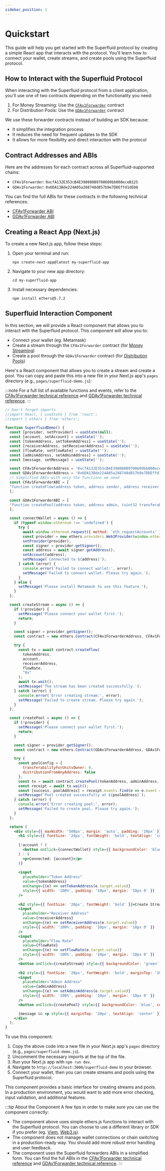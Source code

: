 ```yaml
---
sidebar_position: 1
---
```


# Quickstart

This guide will help you get started with the Superfluid protocol by creating a simple React app that interacts with the protocol.
You'll learn how to connect your wallet, create streams, and create pools using the Superfluid protocol.

## How to Interact with the Superfluid Protocol

When interacting with the Superfluid protocol from a client application, you'll use one of two contracts depending on the functionality you need:

1. For Money Streaming: Use the [`CFAv1Forwarder`](/docs/technical-reference/CFAv1Forwarder) contract
2. For Distribution Pools: Use the [`GDAv1Forwarder`](/docs/technical-reference/GDAv1Forwarder) contract

We use these forwarder contracts instead of building an SDK because:
- It simplifies the integration process
- It reduces the need for frequent updates to the SDK
- It allows for more flexibility and direct interaction with the protocol

## Contract Addresses and ABIs

Here are the addresses for each contract across all Superfluid-supported chains:

- `CFAv1Forwarder`: `0xcfA132E353cB4E398080B9700609bb008eceB125`
- `GDAv1Forwarder`: `0x6DA13Bde224A05a288748d857b9e7DDEffd1dE08`

You can find the full ABIs for these contracts in the following technical references:
- [CFAv1Forwarder ABI](/docs/technical-reference/CFAv1Forwarder)
- [GDAv1Forwarder ABI](/docs/technical-reference/GDAv1Forwarder)

## Creating a React App (Next.js)

To create a new Next.js app, follow these steps:

1. Open your terminal and run:
   ```
   npx create-next-app@latest my-superfluid-app
   ```
2. Navigate to your new app directory:
   ```
   cd my-superfluid-app
   ```
3. Install necessary dependencies:
   ```
   npm install ethers@5.7.2
   ```

## Superfluid Interaction Component

In this section, we will provide a React component that allows you to interact with the Superfluid protocol.
This component will allow you to:
- Connect your wallet (eg. Metamask)
- Create a stream through the `CFAv1Forwarder` contract (for [Money Streaming](docs/concepts/overview/money-streaming))
- Create a pool through the `GDAv1Forwarder` contract (for [Distribution Pools](docs/concepts/overview/distributions))

Here's a React component that allows you to create a stream and create a pool. You can copy and paste this into a new file in your Next.js app's `pages` directory (e.g., `pages/superfluid-demo.js`):

:::note
For a full list of available functions and events, refer to the [CFAv1Forwarder technical reference](/docs/technical-reference/CFAv1Forwarder) and [GDAv1Forwarder technical reference](/docs/technical-reference/GDAv1Forwarder).
:::

```jsx live
// Don't forget imports
//import React, { useState } from 'react';
//import { ethers } from 'ethers';

function SuperfluidDemo() {
  const [provider, setProvider] = useState(null);
  const [account, setAccount] = useState('');
  const [tokenAddress, setTokenAddress] = useState('');
  const [receiverAddress, setReceiverAddress] = useState('');
  const [flowRate, setFlowRate] = useState('');
  const [adminAddress, setAdminAddress] = useState('');
  const [message, setMessage] = useState('');

  const CFAv1ForwarderAddress = '0xcfA132E353cB4E398080B9700609bb008eceB125';
  const GDAv1ForwarderAddress = '0x6DA13Bde224A05a288748d857b9e7DDEffd1dE08';
  // Simplified ABIs with only the functions we need
  const CFAv1ForwarderABI = [
  "function createFlow(address token, address sender, address receiver, int96 flowRate, bytes memory userData) external returns (bool)"
  ];

  const GDAv1ForwarderABI = [
  "function createPool(address token, address admin, (uint32 transferabilityForUnitsOwner, bool distributionFromAnyAddress) memory poolConfig) external returns (bool, address)"
  ];

  const connectWallet = async () => {
    if (typeof window.ethereum !== 'undefined') {
      try {
        await window.ethereum.request({ method: 'eth_requestAccounts' });
        const provider = new ethers.providers.Web3Provider(window.ethereum);
        setProvider(provider);
        const signer = provider.getSigner();
        const address = await signer.getAddress();
        setAccount(address);
        setMessage(`Connected to ${address}`);
      } catch (error) {
        console.error('Failed to connect wallet:', error);
        setMessage('Failed to connect wallet. Please try again.');
      }
    } else {
      setMessage('Please install Metamask to use this feature.');
    }
  };

  const createStream = async () => {
    if (!provider) {
      setMessage('Please connect your wallet first.');
      return;
    }

    const signer = provider.getSigner();
    const contract = new ethers.Contract(CFAv1ForwarderAddress, CFAv1ForwarderABI, signer);

    try {
      const tx = await contract.createFlow(
        tokenAddress,
        account,
        receiverAddress,
        flowRate,
        "0x"
      );
      await tx.wait();
      setMessage('The stream has been created successfully.');
    } catch (error) {
      console.error('Error creating stream:', error);
      setMessage('Failed to create stream. Please try again.');
    }
  };

  const createPool = async () => {
    if (!provider) {
      setMessage('Please connect your wallet first.');
      return;
    }

    const signer = provider.getSigner();
    const contract = new ethers.Contract(GDAv1ForwarderAddress, GDAv1ForwarderABI, signer);

    try {
      const poolConfig = {
        transferabilityForUnitsOwner: 0,
        distributionFromAnyAddress: false
      };
      const tx = await contract.createPool(tokenAddress, adminAddress, poolConfig);
      const receipt = await tx.wait();
      const [success, poolAddress] = receipt.events.find(e => e.event === 'PoolCreated').args;
      setMessage(`Pool created successfully at ${poolAddress}`);
    } catch (error) {
      console.error('Error creating pool:', error);
      setMessage('Failed to create pool. Please try again.');
    }
  };

  return (
    <div style={{ maxWidth: '500px', margin: 'auto', padding: '20px' }}>
      <h1 style={{ fontSize: '24px', fontWeight: 'bold', textAlign: 'center' }}>Superfluid Demo</h1>
      
      {!account ? (
        <button onClick={connectWallet} style={{ backgroundColor: 'blue', color: 'white', padding: '10px', borderRadius: '5px', border: 'none', cursor: 'pointer', width: '100%' }}>Connect Wallet</button>
      ) : (
        <p>Connected: {account}</p>
      )}
      
      <input
        placeholder="Token Address"
        value={tokenAddress}
        onChange={(e) => setTokenAddress(e.target.value)}
        style={{ width: '100%', padding: '10px', margin: '10px 0' }}
      />
      
      <h2 style={{ fontSize: '20px', fontWeight: 'bold' }}>Create Stream</h2>
      <input
        placeholder="Receiver Address"
        value={receiverAddress}
        onChange={(e) => setReceiverAddress(e.target.value)}
        style={{ width: '100%', padding: '10px', margin: '10px 0' }}
      />
      <input
        placeholder="Flow Rate"
        value={flowRate}
        onChange={(e) => setFlowRate(e.target.value)}
        style={{ width: '100%', padding: '10px', margin: '10px 0' }}
      />
      <button onClick={createStream} style={{ backgroundColor: 'green', color: 'white', padding: '10px', borderRadius: '5px', border: 'none', cursor: 'pointer', width: '100%' }}>Create Stream</button>
      
      <h2 style={{ fontSize: '20px', fontWeight: 'bold', marginTop: '20px' }}>Create Pool</h2>
      <input
        placeholder="Admin Address"
        value={adminAddress}
        onChange={(e) => setAdminAddress(e.target.value)}
        style={{ width: '100%', padding: '10px', margin: '10px 0' }}
      />
      <button onClick={createPool} style={{ backgroundColor: 'blue', color: 'white', padding: '10px', borderRadius: '5px', border: 'none', cursor: 'pointer', width: '100%' }}>Create Pool</button>

      {message && <p style={{ marginTop: '20px', textAlign: 'center' }}>{message}</p>}
    </div>
  );
}
```

To use this component:

1. Copy the above code into a new file in your Next.js app's `pages` directory (e.g., `pages/superfluid-demo.js`).
2. Uncomment the necessary imports at the top of the file.
3. Run your Next.js app with `npm run dev`.
4. Navigate to `http://localhost:3000/superfluid-demo` in your browser.
5. Connect your wallet, then you can create streams and pools using the Superfluid protocol.

This component provides a basic interface for creating streams and pools. In a production environment, you would want to add more error checking, input validation, and additional features.

:::tip About the Component
A few tips in order to make sure you can use the component correctly:
- The component above uses simple ethers.js functions to interact with the Superfluid protocol. You can choose to use a different library or SDK if you prefer (eg. [Viem](https://viem.sh/), [Web3.js](https://docs.web3js.org/)).
- The component does not manage wallet connections or chain switching in a production-ready way. You should add more robust error handling and user feedback.
- The component uses the Superfluid forwarders ABIs in a simplified form. You can find the full ABIs in the [CFAv1Forwarder technical reference](/docs/technical-reference/CFAv1Forwarder) and [GDAv1Forwarder technical reference](/docs/technical-reference/GDAv1Forwarder).
:::